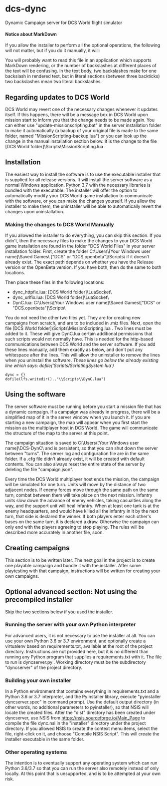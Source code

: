 # dcs-dync

Dynamic Campaign server for DCS World flight simulator

#### Notice about MarkDown

If you allow the installer to perform all the optional operations, the following will not matter, but if you do it
manually, it will:

You will probably want to read this file in an application which supports MarkDown rendering, or the number of
backslashes at different places of the text will be confusing. In the text body, two backslashes make for one backslash
in rendered text, but in literal sections (between three backticks) two backslashes mean two literal backslashes. 

## Regarding updates to DCS World

DCS World may revert one of the necessary changes whenever it updates itself. If this happens, there will be a message
box in DCS World upon mission start to inform you that the change needs to be made again. You can either use 
"update-missionscripting.bat" in the server installation folder to make it automatically (a backup of your original file
is made to the same folder, named "MissionScripting-backup.lua") or you can look up the change in the manual
installation section below. It is the change to the file [DCS World folder]\\Scripts\\MissionScripting.lua .

## Installation

The easiest way to install the software is to use the executable installer that is supplied for all release versions. It
will install the server software as a normal Windows application. Python 3.7 with the necessary libraries is bundled
with the executable. The installer will offer the option to automatically modify your DCS World game installation to
communicate with the software, or you can make the changes yourself. If you allow the installer to make them, the
uninstaller will be able to automatically revert the changes upon uninstallation.

### Making the changes to DCS World Manually

If you allowed the installer to do everything, you can skip this section. If you didn't, then the necessary files to
make the changes to your DCS World game installation are found in the folder "DCS World Files" in your server
installation folder. First, create the folder C:\\Users\\[Your Windows user name]\\Saved Games\\
["DCS" or "DCS.openbeta"]\\Scripts\\ if it doesn't already exist. The exact path depends on whether you have the Release
version or the OpenBeta version. If you have both, then do the same to both locations.

Then place these files in the following locations:

- dync_httpfix.lua: [DCS World folder]\\LuaSocket\\
- dync_urlfix.lua: [DCS World folder]\\LuaSocket\\
- DynC.lua: C:\\Users\\[Your Windows user name]\\Saved Games\\["DCS" or "DCS.openbeta"]\\Scripts\\

You do not need the other two files yet. They are for creating new campaigns from scratch, and are to be included in
.miz files. Next, open the file [DCS World folder]\\Scripts\\MissionScripting.lua . Two lines must be added to it. These
will give DynC.lua certain additional permissions that such scripts would not normally have. This is needed for the
http-based communications between DCS World and the server software. If you add these lines manually, add them exactly
as below, and don't put any whitespace after the lines. This will allow the uninstaller to remove the lines when you
uninstall the software. *These lines go below the already existing line which says:
dofile('Scripts/ScriptingSystem.lua')*

```
dync = {}
dofile(lfs.writedir().."\\Scripts\\DynC.lua")
```

## Using the software

The server software must be running before you start a mission file that has a dynamic campaign. If a campaign was
already in progress, there will be a simplified map of it in the server window when you launch it. If you are starting a
new campaign, the map will appear when you first start the mission as the multiplayer host in DCS World. The game will
communicate the structure of the map to the server at this point.

The campaign situation is saved to C:\\Users\\[Your Windows user name]\\DCS-DynC\\ and is persistent, so that you can
shut down the server between "turns". The server log and configuration file are in the same folder. If a .cfg file
didn't already exist, it will be created with default contents. You can also always reset the entire state of the server
by deleting the file "campaign.json".

Every time the DCS World multiplayer host ends the mission, the campaign will be simulated for one turn. Units will move
by the distance of two adjacent nodes. If enemy forces move through the same path on the same turn, combat between them
will take place on the next mission. Infantry units slow down the advance of enemy vehicles, taking casualties along the
way, and the support unit will heal infantry. When at least one tank is at the enemy headquarters, and would have killed
all the infantry in it by the next turn, that side is declared the winner. If both players enter each other's bases on
the same turn, it is declared a draw. Otherwise the campaign can only end with the players agreeing to stop playing. The
rules will be described more accurately in another file, soon.

## Creating campaigns

This section is to be written later. The next goal in the project is to create one playable campaign and bundle it with
the installer. After some playtesting with that campaign, instructions will be written for creating your own campaigns.

## Optional advanced section: Not using the precompiled installer

Skip the two sections below if you used the installer.

### Running the server with your own Python interpreter

For advanced users, it is not necessary to use the installer at all. You can use your own Python 3.6 or 3.7 environment,
and optionally create a virtualenv based on requirements.txt, available at the root of the project directory.
Instructions are not provided here, but it is no different than running any Python program that supplies a
requirements.txt with it. The file to run is dyncserver.py . Working directory must be the subdirectory "dyncserver" of
the project directory.

### Building your own installer

In a Python environment that contains everything in requirements.txt and a Python 3.6 or 3.7 interpreter, and the
PyInstaller library, execute "pyinstaller dyncserver.spec" in command prompt. Use the default output directory (in other
words, no additional parameters to pyinstaller), so that NSIS will locate the created files. After the "dist" directory
has been created under dyncserver, use NSIS from https://nsis.sourceforge.io/Main_Page to compile the file dync.nsi in
the "installer" directory under the project directory. If you allowed NSIS to create the context menu items, select the
file, right-click on it, and choose "Compile NSIS Script". This will create the installer executable in the same folder.

### Other operating systems

The intention is to eventually support any operating system which can run Python 3.6/3.7 so that you can run the server
also remotely instead of only locally. At this point that is unsupported, and is to be attempted at your own risk.